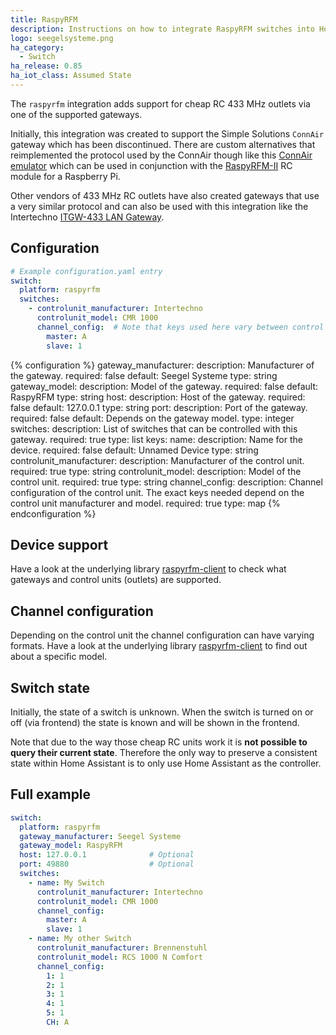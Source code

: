 ```yaml
---
title: RaspyRFM
description: Instructions on how to integrate RaspyRFM switches into Home Assistant.
logo: seegelsysteme.png
ha_category:
  - Switch
ha_release: 0.85
ha_iot_class: Assumed State
---
```


The `raspyrfm` integration adds support for cheap RC 433 MHz outlets via one of the supported gateways.

Initially, this integration was created to support the Simple Solutions `ConnAir` gateway which has been discontinued. There are custom alternatives that reimplemented the protocol used by the ConnAir though like this [ConnAir emulator](https://github.com/Phunkafizer/RaspyRFM/blob/master/connair.py) which can be used in conjunction with the [RaspyRFM-II](https://www.seegel-systeme.de/produkt/raspyrfm-ii) RC module for a Raspberry Pi.

Other vendors of 433 MHz RC outlets have also created gateways that use a very similar protocol and can also be used with this integration like the Intertechno [ITGW-433 LAN Gateway](https://www.intertechno24.de/LAN-Gateway/Gateway-ITGW-433.html).

## Configuration

```yaml
# Example configuration.yaml entry
switch:
  platform: raspyrfm
  switches:
    - controlunit_manufacturer: Intertechno
      controlunit_model: CMR 1000
      channel_config:  # Note that keys used here vary between control units
        master: A
        slave: 1
```

{% configuration %}
gateway_manufacturer:
  description: Manufacturer of the gateway.
  required: false
  default: Seegel Systeme
  type: string
gateway_model:
  description: Model of the gateway.
  required: false
  default: RaspyRFM
  type: string
host:
  description: Host of the gateway.
  required: false
  default: 127.0.0.1
  type: string
port:
  description: Port of the gateway.
  required: false
  default: Depends on the gateway model.
  type: integer
switches:
  description: List of switches that can be controlled with this gateway.
  required: true
  type: list
  keys:
    name:
      description: Name for the device.
      required: false
      default: Unnamed Device
      type: string
    controlunit_manufacturer:
      description: Manufacturer of the control unit.
      required: true
      type: string
    controlunit_model:
      description: Model of the control unit.
      required: true
      type: string
    channel_config:
      description: Channel configuration of the control unit. The exact keys needed depend on the control unit manufacturer and model.
      required: true
      type: map
{% endconfiguration %}

## Device support

Have a look at the underlying library [raspyrfm-client](https://github.com/markusressel/raspyrfm-client) to check what gateways and control units (outlets) are supported.

## Channel configuration

Depending on the control unit the channel configuration can have varying formats. Have a look at the underlying library [raspyrfm-client](https://github.com/markusressel/raspyrfm-client) to find out about a specific model.

## Switch state

Initially, the state of a switch is unknown. When the switch is turned on or off (via frontend) the state is known and will be shown in the frontend.

<div class='note warning'>

Note that due to the way those cheap RC units work it is **not possible to query their current state**. Therefore the only way to preserve a consistent state within Home Assistant is to only use Home Assistant as the controller.

</div>

## Full example

```yaml
switch:
  platform: raspyrfm
  gateway_manufacturer: Seegel Systeme
  gateway_model: RaspyRFM
  host: 127.0.0.1              # Optional
  port: 49880                  # Optional
  switches:
    - name: My Switch
      controlunit_manufacturer: Intertechno
      controlunit_model: CMR 1000
      channel_config:
        master: A
        slave: 1
    - name: My other Switch
      controlunit_manufacturer: Brennenstuhl
      controlunit_model: RCS 1000 N Comfort
      channel_config:
        1: 1
        2: 1
        3: 1
        4: 1
        5: 1
        CH: A
```
